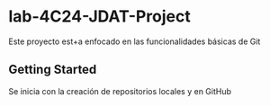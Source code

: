 # lab-4C24-JDAT-Project

Este proyecto est+a enfocado en las funcionalidades básicas de Git

## Getting Started

Se inicia con la creación de repositorios locales y en GitHub
